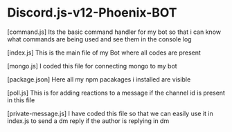 # Discord.js-v12-Phoenix-BOT

[command.js]
Its the basic command handler for my bot so that i can know what commands are being used and see them in the console log

[index.js]
This is the main file of my Bot where all codes are present 

[mongo.js]
I coded this file for connecting mongo to my bot

[package.json]
Here all my npm pacakages i installed are visible

[poll.js]
This is for adding reactions to a message if the channel id is present in this file

[private-message.js]
I have coded this file so that we can easily use it in index.js to send a dm reply if the author is replying in dm


